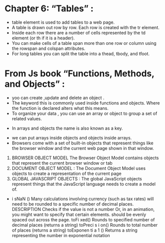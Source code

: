 # Chapter 6: “Tables” :
- table element is used to add tables to a web page.
- A table is drawn out row by row. Each row is created with the tr element.
- Inside each row there are a number of cells  represented by the td element (or th if it is a header).
- You can make cells of a table span more than one row  or column using the rowspan and colspan attributes. 
- For long tables you can split the table into a thead, tbody, and tfoot.
#  From  Js book “Functions, Methods, and Objects” :
- yoo can create ,update and delete an object .
- The keyword this is commonly used inside functions and objects. Where the function is declared alters what this means.
- To organize your data , you can use an array or object to group a set of related values.
* In arrays and objects the name is also known as a key. 
- we can put arrays inside objects and objects inside arrays.
- Browsers come with a set of built-in objects that represent things like the browser window and the current web page shown in that window.
1. BROWSER OBJECT MODEL 
The Browser Object Model contains objects that represent the current browser window or tab
2. DOCUMENT OBJECT MODEL :
The Document Object Model uses objects to create a representation of the current page
3. GLOBAL JAVASCRIPT OBJECTS :
The global JavaScript objects represent things that the JavaScript language needs to create a model of.
- i sNaN () 
Many calculations involving currency (such as tax rates) will need to be rounded to a specific number of decimal places. 
DESCRIPTION 
Checks if the value is not a number 
Or, in an animation, you might want to specify that certain elements. should be evenly spaced out across the page. 
toFi xed() Rounds to specified number of decimal places (returns a string) 
toPreci s i on() Rounds to total number of places (returns a string) 
toExponen ti a 1 () Returns a string representing the number in exponential notation 





